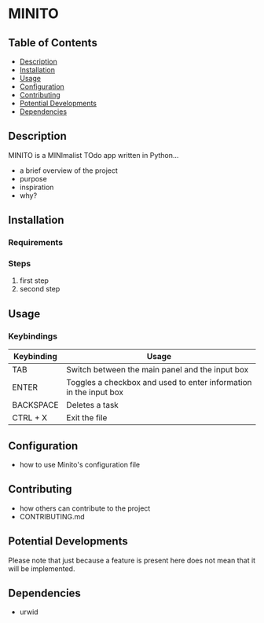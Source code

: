 # MINITO

## Table of Contents
- [Description](#description)
- [Installation](#installation)
- [Usage](#usage)
- [Configuration](#configuration)
- [Contributing](#contributing)
- [Potential Developments](#potential-developments)
- [Dependencies](#dependencies)

## Description
MINITO is a MINImalist TOdo app written in Python...
- a brief overview of the project
- purpose
- inspiration
- why?

## Installation

### Requirements

### Steps
1. first step
2. second step

## Usage

### Keybindings
| Keybinding | Usage |
|------------|-------|
| TAB | Switch between the main panel and the input box |
| ENTER | Toggles a checkbox and used to enter information in the input box |
| BACKSPACE | Deletes a task |
| CTRL + X | Exit the file |


## Configuration
- how to use Minito's configuration file

## Contributing
- how others can contribute to the project
- CONTRIBUTING.md

## Potential Developments
Please note that just because a feature is present here does not mean that it will be implemented.

## Dependencies
- urwid